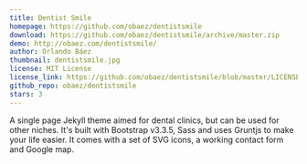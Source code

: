 ```yaml
---
title: Dentist Smile
homepage: https://github.com/obaez/dentistsmile
download: https://github.com/obaez/dentistsmile/archive/master.zip
demo: http://obaez.com/dentistsmile/
author: Orlando Báez
thumbnail: dentistsmile.jpg
license: MIT License
license_link: https://github.com/obaez/dentistsmile/blob/master/LICENSE.md
github_repo: obaez/dentistsmile
stars: 3
---
```


A single page Jekyll theme aimed for dental clinics, but can be used for other niches. It's built with Bootstrap v3.3.5, Sass and uses Gruntjs to make your life easier. It comes with a set of SVG icons, a working contact form and Google map.
